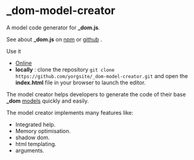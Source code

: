 # _dom-model-creator

A model code generator for **_dom.js**.

See about **_dom.js** on [npm](https://www.npmjs.com/package/dom-for-node)
or [github](https://github.com/yorgsite/_dom) .

Use it
- [Online](http://www.yorgsite.fr/experiments/_dom_creator/)
- **locally**  : clone the repository
 `git clone https://github.com/yorgsite/_dom-model-creator.git`
 and
open the **index.html** file in your browser to launch the editor.

The model creator helps developers to generate the code of their base **_dom** [models](https://github.com/yorgsite/_dom#_dom.model) quickly and easily.

The model creator implements many features like:
- Integrated help.
- Memory optimisation.
- shadow dom.
- html templating.
- arguments.
